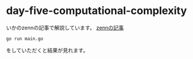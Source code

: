 # day-five-computational-complexity
いかのzennの記事で解説しています。
[zennの記事](https://zenn.dev/onion0904/articles/ac9f10a6c3e065)

```
go run main.go
```
をしていただくと結果が見れます。